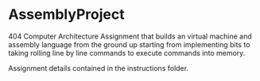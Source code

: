 # AssemblyProject
404 Computer Architecture Assignment that builds an virtual machine and assembly language from the ground up starting from implementing bits to taking rolling line by line commands to execute commands into memory.

Assignment details contained in the instructions folder.
